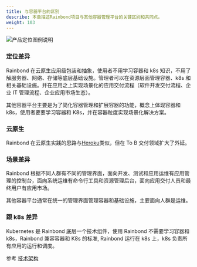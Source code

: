 ```yaml
---
title: 与容器平台的区别
describe: 本章描述Rainbond项目与其他容器管理平台的关键区别和共同点。
weight: 103
---
```


<img src="https://grstatic.oss-cn-shanghai.aliyuncs.com/docs/images/WechatIMG110.jpeg" title="产品定位图例说明" />

### 定位差异

Rainbond 在云原生应用级包装和抽象，使用者不用学习容器和 k8s 知识，不用了解服务器、网络、存储等底层基础设施。管理者可以在资源层面管理容器、k8s 和相关基础设施。并在应用之上实现场景化的应用交付流程（软件开发交付流程、企业 IT 管理流程、企业应用市场生态）。

其他容器平台主要是为了简化容器管理和扩展容器的功能，概念上体现容器和 k8s，使用者要要学习容器和 K8s，并在容器粒度实现场景化解决方案。

### 云原生

Rainbond 在云原生实践的思路与[Heroku](https://www.heroku.com/)类似，但在 To B 交付领域扩大了外延。

### 场景差异

Rainbond 根据不同人群有不同的管理界面，面向开发、测试和应用运维有应用管理的控制台，面向系统运维有命令行工具和资源管理后台，面向应用交付人员和最终用户有应用市场。

其他容器平台通常在统一的管理界面管理容器和基础设施，主要面向人群是运维。

### 跟 k8s 差异

Kubernetes 是 Rainbond 底层一个技术组件，使用 Rainbond 不需要学习容器和 k8s，Rainbond 兼容容器和 K8s 的标准, Rainbond 运行在 k8s 上，k8s 负责所有应用的运行和调度。

参考 [技术架构](../architecture/architectures/)

